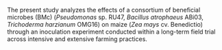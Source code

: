 The present study analyzes the effects of a consortium of beneficial microbes (BMc) (*Pseudomonas* sp. RU47, *Bacillus atrophaeus* ABi03, *Trichoderma harzianum* OMG16) on maize (*Zea mays* cv. Benedictio) through an inoculation experiment conducted within a long-term field trial across intensive and extensive farming practices.

